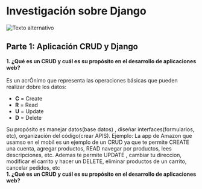 #  **Investigación sobre Django**
![Texto alternativo](https://ws.apms.io/api/_files/NydJSQz2pxfUmD5yTEe2FR/download/)

##  **Parte 1: Aplicación CRUD y Django**
**1. ¿Qué es un CRUD  y cuál es su propósito en el desarrollo de aplicaciones web?** <br><br>
   Es un acrÓnimo que representa las operaciones básicas que pueden realizar dobre los datos:
   * **C** = Create 
   * **R** = Read
   * **U** = Update
   * **D** = Delete
      
   Su propósito es manejar datos(base datos) , diseñar interfaces(formularios, etc), organización
   del código(crear APIS).
   Ejemplo:
   La app de Amazon que usamso en el mobil es un ejemplo de un CRUD ya que te permite CREATE una 
   cuenta, agregar productos, READ  navegar por productos, lees descripciones, etc.
   Ademas te permite UPDATE , cambiar tu direccion, modificar el carrito y hacer un DELETE, 
   eliminar productos de un carrito, cancelar pedidos, etc <br> 
**1. ¿Qué es un CRUD  y cuál es su propósito en el desarrollo de aplicaciones web?** <br><br> 
   
   
   
